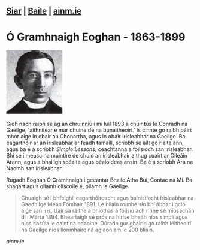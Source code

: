 [Siar](/daoine.xml) | [Baile](/index.html) | [ainm.ie](https://www.ainm.ie/Bio.aspx?ID=517)
------------------
# Ó Gramhnaigh Eoghan - 1863-1899

![](/pic/E_O_gramhnaigh.gif)

Gídh nach raibh sé ag an chruinniú i mí Iúil 1893 a chuir tús le Conradh na Gaeilge, 'aithnítear é mar dhuine de na bunaitheoirí.' Is cinnte go raibh páirt mhór aige in obair an Chonartha, agus in obair Irisleabhar na Gaeilge. Ba eagarthóir ar an irisleabhar ar feadh tamaill, scríobh sé ailt go rialta ann, agus ba é a scríobh *Simple Lessons*, ceachtanna a foilsíodh san irisleabhar. Bhí sé i measc na muintire de chuid an irisleabhair a thug cuairt ar Oileáin Árann, agus a bhailigh scéalta agus béaloideas ansin. Ba é a scríobh Ára na Naomh san irisleabhar.

Rugadh Eoghan Ó Gramhnaigh i gceantar Bhaile Átha Buí, Contae na Mí. Ba shagart agus ollamh ollscoile é, ollamh le Gaeilge.

> Chuaigh sé i bhfeighil eagarthóireacht agus bainistíocht Irisleabhar na Gaedhilge Meán Fómhair 1891. Le bliain roimhe sin bhí ábhar i gcló aige san iris. Uair sa ráithe a bhíothas á foilsiú ach rinne sé míosachán di i Márta 1894. Bheartaigh sé prós na hirise bheith níos simplí agus níos cosúla le caint na ndaoine. Dúradh gur ghairid go raibh léitheoirí na Gaeilge níos líonmhaire ná ag aon am le 200 bliain.

*ainm.ie*
